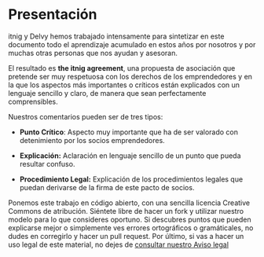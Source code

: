 # Presentación

itnig y Delvy hemos trabajado intensamente para sintetizar en este documento todo el aprendizaje acumulado en estos años por nosotros y por muchas otras personas que nos ayudan y asesoran.

El resultado es **the itnig agreement**, una propuesta de asociación que pretende ser muy respetuosa con los derechos de los emprendedores y en la que los aspectos más importantes o críticos están explicados con un lenguaje sencillo y claro, de manera que sean perfectamente comprensibles.

Nuestros comentarios pueden ser de tres tipos:

- **Punto Crítico**: Aspecto muy importante que ha de ser valorado con detenimiento por los socios emprendedores.

- **Explicación:** Aclaración en lenguaje sencillo de un punto que pueda resultar confuso.

- **Procedimiento Legal:** Explicación de los procedimientos legales que puedan derivarse de la firma de este pacto de socios.

Ponemos este trabajo en código abierto, con una sencilla licencia Creative Commons de atribución. Siéntete libre de hacer un fork y utilizar nuestro modelo para lo que consideres oportuno. Si descubres puntos que pueden explicarse mejor o simplemente ves errores ortográficos o gramáticales, no dudes en corregirlo y hacer un pull request. Por último, si vas a hacer un uso legal de este material, no dejes de [consultar nuestro Aviso legal](../avisolegal.md)